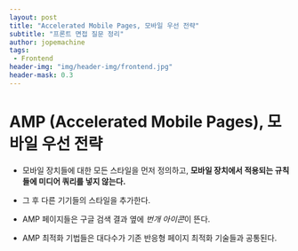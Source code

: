 ```yaml
---
layout: post
title: "Accelerated Mobile Pages, 모바일 우선 전략"
subtitle: "프론트 면접 질문 정리"
author: jopemachine
tags: 
 - Frontend
header-img: "img/header-img/frontend.jpg"
header-mask: 0.3
---
```


# AMP (Accelerated Mobile Pages), 모바일 우선 전략

- 모바일 장치들에 대한 모든 스타일을 먼저 정의하고, **모바일 장치에서 적용되는 규칙들에 미디어 쿼리를 넣지 않는다.**

- 그 후 다른 기기들의 스타일을 추가한다.

- AMP 페이지들은 구글 검색 결과 옆에 *번개 아이콘*이 뜬다.

- AMP 최적화 기법들은 대다수가 기존 반응형 페이지 최적화 기술들과 공통된다.